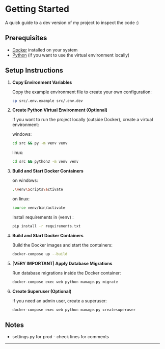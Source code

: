 # Getting Started

A quick guide to a dev version of my project to inspect the code :)

## Prerequisites

- [Docker](https://www.docker.com/get-started) installed on your system
- [Python](https://www.python.org/downloads/) (if you want to use the virtual environment locally)

## Setup Instructions

1. **Copy Environment Variables**

    Copy the example environment file to create your own configuration:
    ```sh
    cp src/.env.example src/.env.dev
    ```

2. **Create Python Virtual Environment (Optional)**

    If you want to run the project locally (outside Docker), create a virtual environment:

    windows:
    ```sh
    cd src && py -m venv venv
    ```
     linux:
    ```sh
    cd src && python3 -m venv venv
    ```
3. **Build and Start Docker Containers**

     on windows:
    ```sh
    .\venv\Scripts\activate
    ```
     on linux:
    ```sh
    source venv/bin/activate
    ```
    Install requirements
    in (venv) :
    ```sh
    pip install -r requirements.txt
    ```
    
4. **Build and Start Docker Containers**

    Build the Docker images and start the containers:
    ```sh
    docker-compose up --build
    ```

4. **[VERY IMPORTANT] Apply Database Migrations**

    Run database migrations inside the Docker container:
    ```sh
    docker-compose exec web python manage.py migrate
    ```

5. **Create Superuser (Optional)**

    If you need an admin user, create a superuser:
    ```sh
    docker-compose exec web python manage.py createsuperuser
    ```

## Notes

- settings.py for prod - check lines for comments

---


